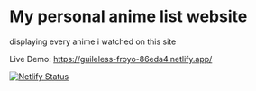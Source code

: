 # My personal anime list website
displaying every anime i watched on this site

Live Demo: https://guileless-froyo-86eda4.netlify.app/

[![Netlify Status](https://api.netlify.com/api/v1/badges/fd1ddfab-4f41-4a89-9de7-97e852702c78/deploy-status)](https://app.netlify.com/sites/klouzyanimelist/deploys)